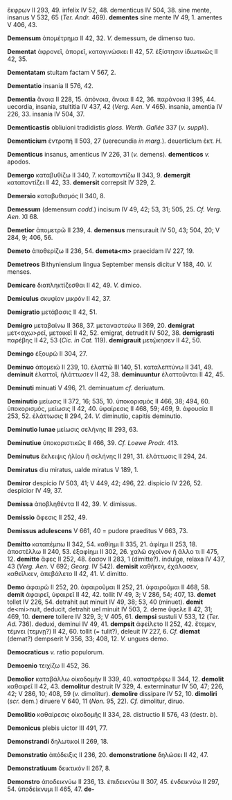 ἔκφρων II 293, 49. infelix IV 52, 48. dementicus IV 504, 38. sine mente,
insanus V 532, 65 (*Ter. Andr.* 469). **dementes** sine mente IV
49, 1. amentes V 406, 43.

**Demensum** ἀπομέτρημα II 42, 32. *V.* demessum, de dimenso tuo.

**Dementat** ἀφρονεῖ, ἀπορεῖ, καταγινώσκει II 42, 57. ἐξίστησιν
ἰδιωτικῶς II 42, 35.

**Dementatam** stultam factam V 567, 2.

**Dementatio** insania II 576, 42.

**Dementia** ἄνοια II 228, 15. ἀπόνοια, ἄνοια II 42, 36. παράνοια II
395, 44. uecordia, insania, stultitia IV 437, 42 (*Verg. Aen.* V 465).
insania, amentia IV 226, 33. insania IV 504, 37.

**Dementicastis** obliuioni tradidistis *gloss. Werth. Gallée* 337 (*v.*
*suppli*).

**Dementicium** ἐντροπή II 503, 27 (uerecundia *in marg.*).
deuerticlum ἐκτ. *H.*

**Dementicus** insanus, amenticus IV 226, 31 (*v.* demens).
**dementicos** *v.* apodos.

**Demergo** καταβυθίζω II 340, 7. καταποντίζω II 343, 9. **demergit**
καταποντίζει II 42, 33. **demersit** correpsit IV 329, 2.

**Demersio** καταβυθισμός II 340, 8.

**Demessum** (demensum *codd.*) incisum IV 49, 42; 53, 31; 505, 25. *Cf.
Verg. Aen.* XI 68.

**Demetior** ἀπομετρῶ II 239, 4. **demensus** mensurauit IV 50, 43; 504,
20; V 284, 9; 406, 56.

**Demeto** ἀποθερίζω II 236, 54. **demeta\<m\>** praecidam IV 227, 19.

**Demetreos** Bithyniensium lingua September mensis dicitur V 188, 40.
*V.* menses.

**Demicare** διαπληκτίζεσθαι II 42, 49. *V.* dimico.

**Demiculus** σκυφίον μικρόν II 42, 37.

**Demigratio** μετάβασις II 42, 51.

**Demigro** μεταβαίνω II 368, 37. μεταναστεύω II 369, 20. **demigrat**
μετ\<αχω\>ρεῖ, μετοικεῖ II 42, 52. emigrat, detrudit IV 502, 38.
**demigrasti** παρέβης II 42, 53 (*Cic. in Cat.* 119). **demigrauit**
μετῷκησεν II 42, 50.

**Demingo** ἐξουρῶ II 304, 27.

**Deminuo** ἀπομειῶ II 239, 10. ἐλαττῶ III 140, 51. καταλεπτύνω II 341,
49. **deminuit** ἐλαττοῖ, ἠλάττωσεν II 42, 38. **deminuuntur**
ἐλαττοῦνται II 42, 45.

**Deminuti** minuati V 496, 21. deminuatum *cf.* deriuatum.

**Deminutio** μείωσις II 372, 16; 535, 10. ὑποκορισμός II 466, 38; 494,
60. ὑποκορισμός, μείωσις II 42, 40. ὑφαίρεσις II 468, 59; 469, 9.
ἀφουσία II 253, 52. ἐλάττωσις II 294, 24. *V.* diminutio, capitis
deminutio.

**Deminutio lunae** μείωσις σελήνης III 293, 63.

**Deminutiue** ὑποκοριστικῶς II 466, 39. *Cf. Loewe Prodr.* 413.

**Deminutus** ἔκλειψις ἡλίου ἢ σελήνης II 291, 31. ἐλάττωσις II 294, 24.

**Demiratus** diu miratus, ualde miratus V 189, 1.

**Demiror** despicio IV 503, 41; V 449, 42; 496, 22. dispicio IV 226,
52. despicior IV 49, 37.

**Demissa** ἀποβληθέντα II 42, 39. *V.* dimissus.

**Demissio** ἄφεσις II 252, 49.

**Demissus adulescens** V 661, 40 = pudore praeditus V 663, 73.

**Demitto** καταπέμπω II 342, 54. καθίημι II 335, 21. ἀφίημι II 253, 18.
ἀποστέλλω II 240, 53. ἐξαφίημι II 302, 26. χαλῶ σχοῖνον ἢ ἄλλο τι II
475, 12. **demitte** ἄφες II 252, 48. ἔασον II 283, 1 (dimitte?).
indulge, relaxa IV 437, 43 (*Verg. Aen.* V 692; *Georg.* IV 542).
**demisit** καθῆκεν, ἐχάλασεν, καθεῖλκεν, ἀπεβάλετο II 42, 41. *V.*
dimitto.

**Demo** ἀφαιρῶ II 252, 20. ἀφαιροῦμαι II 252, 21. ὑφαιροῦμαι II 468,
58. **demit** ἀφαιρεῖ, ὑφαιρεῖ II 42, 42. tollit IV 49, 3; V 286, 54;
407, 13. **demet** tollet IV 226, 54. detrahit aut minuit IV 49, 38; 53,
40 (minuet). **demit** de\<mi\>nuit, deducit, detrahit uel minuit IV
503, 2. deme ὕφελε II 42, 31; 469, 10. **demere** tollere IV 329, 3; V
405, 61. **dempsi** sustuli V 533, 12 (*Ter. Ad.* 736). deduxi,
deminui IV 49, 41. **dempsit** ἀφείλετο II 252, 42. ἔτεμεν, τέμνει
(τεμνῃ?) II 42, 60. tollit (= tulit?), deleuit IV 227, 6. *Cf.*
**diemat** (demat?) dempserit V 356, 33; 408, 12. *V.* ungues demo.

**Democraticus** *v.* ratio populorum.

**Demoenio** τειχίζω II 452, 36.

**Demolior** καταβάλλω οἰκοδομήν II 339, 40. καταστρέφω II 344, 12.
**demolit** καθαιρεῖ II 42, 43. **demolitur** destruit IV 329, 4.
exterminatur IV 50, 47; 226, 42; V 286, 10; 408, 59 (*v.* dimolitur).
**demolire** dissipare IV 52, 10. **dimoliri** (*scr.* dem.) diruere V
640, 11 (*Non.* 95, 22). *Cf.* dimolitur, diruo.

**Demolitio** καθαίρεσις οἰκοδομῆς II 334, 28. distructio II 576, 43
(destr. *b*).

**Demonicus** plebis uictor III 491, 77.

**Demonstrandi** δηλωτικοί II 269, 18.

**Demonstratio** ἀπόδειξις II 236, 20. **demonstratione** δηλώσει II 42,
47.

**Demonstratiuum** δεικτικόν II 267, 8.

**Demonstro** ἀποδεικνύω II 236, 13. ἐπιδεικνύω II 307, 45. ἐνδεικνύω II
297, 54. ὑποδείκνυμι II 465, 47. **de-**
